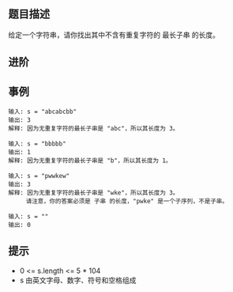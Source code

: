 ## 题目描述

给定一个字符串，请你找出其中不含有重复字符的 最长子串 的长度。

## 进阶

## 事例

```
输入: s = "abcabcbb"
输出: 3
解释: 因为无重复字符的最长子串是 "abc"，所以其长度为 3。
```

```
输入: s = "bbbbb"
输出: 1
解释: 因为无重复字符的最长子串是 "b"，所以其长度为 1。
```

```
输入: s = "pwwkew"
输出: 3
解释: 因为无重复字符的最长子串是 "wke"，所以其长度为 3。
     请注意，你的答案必须是 子串 的长度，"pwke" 是一个子序列，不是子串。
```

```
输入: s = ""
输出: 0
```

## 提示

- 0 <= s.length <= 5 \* 104
- s 由英文字母、数字、符号和空格组成
